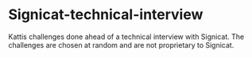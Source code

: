 # Signicat-technical-interview
Kattis challenges done ahead of a technical interview with Signicat.
The challenges are chosen at random and are not proprietary to Signicat.
